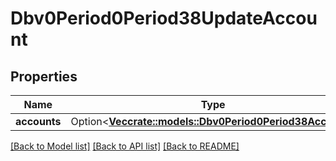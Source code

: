 # Dbv0Period0Period38UpdateAccount

## Properties

Name | Type | Description | Notes
------------ | ------------- | ------------- | -------------
**accounts** | Option<[**Vec<crate::models::Dbv0Period0Period38Account>**](dbv0.0.38_account.md)> |  | [optional]

[[Back to Model list]](../README.md#documentation-for-models) [[Back to API list]](../README.md#documentation-for-api-endpoints) [[Back to README]](../README.md)


